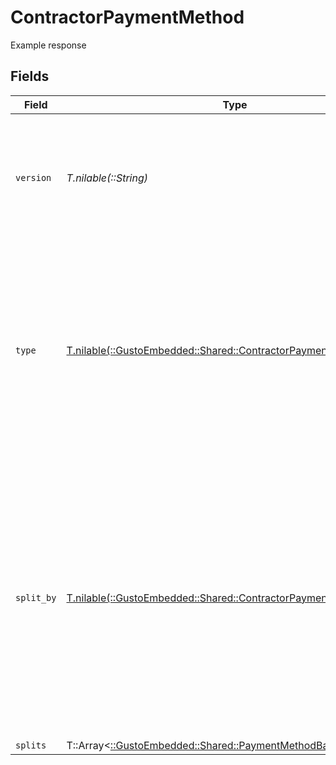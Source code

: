 # ContractorPaymentMethod

Example response


## Fields

| Field                                                                                                                                                                                                          | Type                                                                                                                                                                                                           | Required                                                                                                                                                                                                       | Description                                                                                                                                                                                                    |
| -------------------------------------------------------------------------------------------------------------------------------------------------------------------------------------------------------------- | -------------------------------------------------------------------------------------------------------------------------------------------------------------------------------------------------------------- | -------------------------------------------------------------------------------------------------------------------------------------------------------------------------------------------------------------- | -------------------------------------------------------------------------------------------------------------------------------------------------------------------------------------------------------------- |
| `version`                                                                                                                                                                                                      | *T.nilable(::String)*                                                                                                                                                                                          | :heavy_minus_sign:                                                                                                                                                                                             | The current version of the object. See the [versioning guide](https://docs.gusto.com/embedded-payroll/docs/idempotency) for information on how to use this field.                                              |
| `type`                                                                                                                                                                                                         | [T.nilable(::GustoEmbedded::Shared::ContractorPaymentMethodType)](../../models/shared/contractorpaymentmethodtype.md)                                                                                          | :heavy_minus_sign:                                                                                                                                                                                             | The payment method type. If type is Check, then split_by and splits do not need to be populated. If type is Direct Deposit, split_by and splits are required.                                                  |
| `split_by`                                                                                                                                                                                                     | [T.nilable(::GustoEmbedded::Shared::ContractorPaymentMethodSplitBy)](../../models/shared/contractorpaymentmethodsplitby.md)                                                                                    | :heavy_minus_sign:                                                                                                                                                                                             | Describes how the payment will be split. If split_by is Percentage, then the split amounts must add up to exactly 100. If split_by is Amount, then the last split amount must be nil to capture the remainder. |
| `splits`                                                                                                                                                                                                       | T::Array<[::GustoEmbedded::Shared::PaymentMethodBankAccount](../../models/shared/paymentmethodbankaccount.md)>                                                                                                 | :heavy_minus_sign:                                                                                                                                                                                             | N/A                                                                                                                                                                                                            |